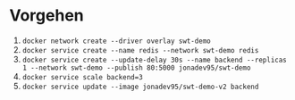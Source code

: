 # Vorgehen
1. `docker network create --driver overlay swt-demo`
2. `docker service create --name redis --network swt-demo redis`
3. `docker service create --update-delay 30s --name backend --replicas 1 --network swt-demo --publish 80:5000 jonadev95/swt-demo`
4. `docker service scale backend=3`
5. `docker service update --image jonadev95/swt-demo-v2 backend`
